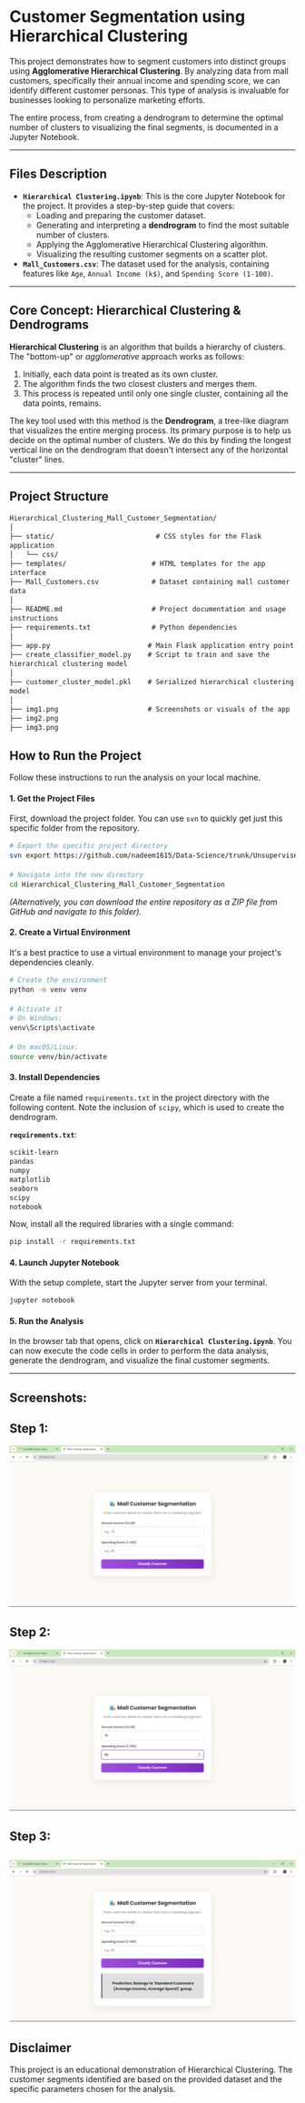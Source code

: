 
# Customer Segmentation using Hierarchical Clustering 

This project demonstrates how to segment customers into distinct groups using **Agglomerative Hierarchical Clustering**. By analyzing data from mall customers, specifically their annual income and spending score, we can identify different customer personas. This type of analysis is invaluable for businesses looking to personalize marketing efforts.

The entire process, from creating a dendrogram to determine the optimal number of clusters to visualizing the final segments, is documented in a Jupyter Notebook.

-----

##  Files Description

  * **`Hierarchical Clustering.ipynb`**: This is the core Jupyter Notebook for the project. It provides a step-by-step guide that covers:
      * Loading and preparing the customer dataset.
      * Generating and interpreting a **dendrogram** to find the most suitable number of clusters.
      * Applying the Agglomerative Hierarchical Clustering algorithm.
      * Visualizing the resulting customer segments on a scatter plot.
  * **`Mall_Customers.csv`**: The dataset used for the analysis, containing features like `Age`, `Annual Income (k$)`, and `Spending Score (1-100)`.

-----

##  Core Concept: Hierarchical Clustering & Dendrograms

**Hierarchical Clustering** is an algorithm that builds a hierarchy of clusters. The "bottom-up" or *agglomerative* approach works as follows:

1.  Initially, each data point is treated as its own cluster.
2.  The algorithm finds the two closest clusters and merges them.
3.  This process is repeated until only one single cluster, containing all the data points, remains.

The key tool used with this method is the **Dendrogram**, a tree-like diagram that visualizes the entire merging process. Its primary purpose is to help us decide on the optimal number of clusters. We do this by finding the longest vertical line on the dendrogram that doesn't intersect any of the horizontal "cluster" lines.

-----
## Project Structure

```
Hierarchical_Clustering_Mall_Customer_Segmentation/
│
├── static/                         # CSS styles for the Flask application
│   └── css/
├── templates/                     # HTML templates for the app interface
├── Mall_Customers.csv             # Dataset containing mall customer data
│
├── README.md                      # Project documentation and usage instructions
├── requirements.txt               # Python dependencies
│
├── app.py                        # Main Flask application entry point
├── create_classifier_model.py    # Script to train and save the hierarchical clustering model
│
├── customer_cluster_model.pkl    # Serialized hierarchical clustering model
│
├── img1.png                      # Screenshots or visuals of the app
├── img2.png
├── img3.png

```

##  How to Run the Project

Follow these instructions to run the analysis on your local machine.

#### 1\. Get the Project Files

First, download the project folder. You can use `svn` to quickly get just this specific folder from the repository.

```bash
# Export the specific project directory
svn export https://github.com/nadeem1615/Data-Science/trunk/Unsupervised/Hierarchical_Clustering_Mall_Customer_Segmentation

# Navigate into the new directory
cd Hierarchical_Clustering_Mall_Customer_Segmentation
```

*(Alternatively, you can download the entire repository as a ZIP file from GitHub and navigate to this folder).*

#### 2\. Create a Virtual Environment

It's a best practice to use a virtual environment to manage your project's dependencies cleanly.

```bash
# Create the environment
python -m venv venv

# Activate it
# On Windows:
venv\Scripts\activate

# On macOS/Linux:
source venv/bin/activate
```

#### 3\. Install Dependencies

Create a file named `requirements.txt` in the project directory with the following content. Note the inclusion of `scipy`, which is used to create the dendrogram.

**`requirements.txt`**:

```
scikit-learn
pandas
numpy
matplotlib
seaborn
scipy
notebook
```

Now, install all the required libraries with a single command:

```bash
pip install -r requirements.txt
```

#### 4\. Launch Jupyter Notebook

With the setup complete, start the Jupyter server from your terminal.

```bash
jupyter notebook
```

#### 5\. Run the Analysis

In the browser tab that opens, click on **`Hierarchical Clustering.ipynb`**. You can now execute the code cells in order to perform the data analysis, generate the dendrogram, and visualize the final customer segments.

-----

##  Screenshots:

## Step 1:
![General interface](img1.png)
## Step 2:
![Filling in the details](img2.png)
## Step 3:
![Final predicted result](img3.png)
-----

##  Disclaimer

This project is an educational demonstration of Hierarchical Clustering. The customer segments identified are based on the provided dataset and the specific parameters chosen for the analysis.